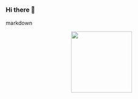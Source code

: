 ### Hi there 👋

<!--
**erickmrowedder/erickmrowedder** is a ✨ _special_ ✨ repository because its `README.md` (this file) appears on your GitHub profile.

Here are some ideas to get you started:

- 🔭 I’m currently working on <img height="160em" src="https://github-readme-stats.vercel.app/api/top-langs/?username=erickmrowedder&layout=compact&theme=tokyonight"/>
- 🌱 I’m currently learning ...
- 👯 I’m looking to collaborate on ...
- 🤔 I’m looking for help with ...
- 💬 Ask me about ...
- 📫 How to reach me: ...
- 😄 Pronouns: ...
- ⚡ Fun fact: ...
-->
markdown
<div align="center">
  <a href="https://github-readme-stats.vercel.app/api?username=erickmrowedder">
  <img height="160em" src="https://github-readme-stats.vercel.app/api?username=erickmrowedder&show_icons=true&theme=tokyonight&include_all_commits=true&count_private=true"/>
   </div>
